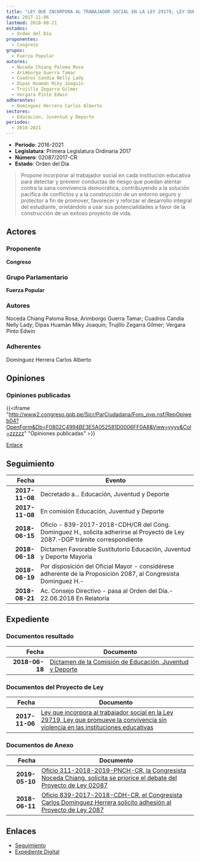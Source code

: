 ```yaml
---
title: "LEY QUE INCORPORA AL TRABAJADOR SOCIAL EN LA LEY 29179, LEY QUE PROMUEVE LA CONVIVENCIA SIN VIOLENCIA EN LAS INSTITUCIONES EDUCATIVAS"
date: 2017-11-06
lastmod: 2018-08-21
estados: 
  - Orden del Día
proponentes: 
  - Congreso
grupos: 
  - Fuerza Popular
autores: 
  - Noceda Chiang Paloma Rosa
  - Arimborgo Guerra Tamar
  - Cuadros Candia Nelly Lady
  - Dipas Huamán Miky Joaquín
  - Trujillo Zegarra Gilmer
  - Vergara Pinto Edwin
adherentes: 
  - Domínguez Herrera Carlos Alberto
sectores: 
  - Educación, Juventud y Deporte
periodos: 
  - 2016-2021
---
```


- **Periodo**: 2016-2021
- **Legislatura**: Primera Legislatura Ordinaria 2017
- **Número**: 02087/2017-CR
- **Estado**: Orden del Día

> Propone incorporar al trabajador social en cada institución educativa para detectar y prevenir conductas de riesgo que puedan atentar contra la sana convivencia democrática, contribuyendo a la solución pacífica de conflictos y a la construcción de un entorno seguro y protector a fin de promover, favorecer y reforzar el desarrollo integral del estudiante, orietándolo a usar sus potencialidades a favor de la construcción de un exitoso proyecto de vida.


## Actores

### Proponente

**Congreso**

### Grupo Parlamentario

**Fuerza Popular**

### Autores

Noceda Chiang Paloma Rosa; Arimborgo Guerra Tamar; Cuadros Candia Nelly Lady; Dipas Huamán Miky Joaquín; Trujillo Zegarra Gilmer; Vergara Pinto Edwin

### Adherentes

Domínguez Herrera Carlos Alberto


## Opiniones

### Opiniones publicadas

{{<iframe "http://www2.congreso.gob.pe/Sicr/ParCiudadana/Foro_pvp.nsf/RepOpiweb04?OpenForm&Db=F0802C4994BE3E5A052581D0006FF0A8&View=yyyy&Col=zzzzz" "Opiniones publicadas" >}}

[Enlace](http://www2.congreso.gob.pe/Sicr/ParCiudadana/Foro_pvp.nsf/RepOpiweb04?OpenForm&Db=F0802C4994BE3E5A052581D0006FF0A8&View=yyyy&Col=zzzzz)

## Seguimiento

| Fecha | Evento |
|------:|--------|
| **2017-11-08** | Decretado a... Educación, Juventud y Deporte|
| **2017-11-08** | En comisión Educación, Juventud y Deporte|
| **2018-06-15** | Oficio - 839-2017-2018-CDH/CR del Cong. Dominguez H., solicita adherirse al Proyecto de Ley 2087.-DGP trámite correspondiente|
| **2018-06-18** | Dictamen Favorable Sustitutorio Educación, Juventud y Deporte Mayoria|
| **2018-06-19** | Por disposición del Oficial Mayor - considérese adherente de la Proposición 2087, al Congresista Dominguez H.-|
| **2018-08-21** | Ac. Consejo Directivo - pasa al Orden del Día.- 22.06.2018 En Relatoría|


## Expediente


### Documentos resultado

| Fecha | Documento |
|------:|--------|
| **2018-06-18** | [Dictamen de la Comisión de Educación, Juventud y Deporte](http://www.leyes.congreso.gob.pe/Documentos/2016_2021/Dictamenes/Proyectos_de_Ley/02087DC10MAY20180618.pdf) |

### Documentos del Proyecto de Ley

| Fecha | Documento |
|------:|--------|
| **2017-11-06** | [Ley que incorpora al trabajador social en la Ley 29719, Ley que promueve la convivencia sin violencia en las instituciones educativas](http://www.leyes.congreso.gob.pe/Documentos/2016_2021/Proyectos_de_Ley_y_de_Resoluciones_Legislativas/PL0208720171106..pdf) |

### Documentos de Anexo

| Fecha | Documento |
|------:|--------|
| **2019-05-10** | [Oficio 311-2018-2019-PNCH-CR, la Congresista Noceda Chiang, solicita se priorice el debate del Proyecto de Ley 02087](http://www.leyes.congreso.gob.pe/Documentos/2016_2021/Oficios/Congresistas/OFICIO-311-2018-2019-PNCH-CR.pdf) |
| **2018-06-11** | [Oficio 839-2017-2018-CDH-CR, el Congresista Carlos Domínguez Herrera solicito adhesión al Proyecto de Ley 2087](http://www.leyes.congreso.gob.pe/Documentos/2016_2021/Adhesiones/Proyectos_de_Ley/OFICIO-839-2017-2018-cdh-cr.pdf) |

## Enlaces 

- [Seguimiento](http://www2.congreso.gob.pe/Sicr/TraDocEstProc/CLProLey2016.nsf/f7fff46988ca05b1052578e100829cc7/192b0a0c87673330052581d00070ee27?OpenDocument)
- [Expediente Digital](http://www2.congreso.gob.pe/Sicr/TraDocEstProc/CLProLey2016.nsf/f7fff46988ca05b1052578e100829cc7/192b0a0c87673330052581d00070ee27?OpenDocument&Click=05257FB7005EB655.eb71d0cf91d8294e05256cdf006b5706/$Body/0.1C6C)
